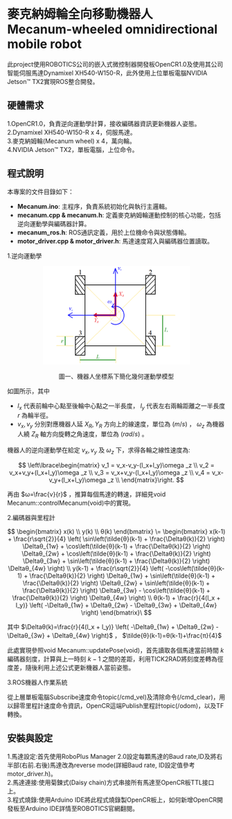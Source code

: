 # 麥克納姆輪全向移動機器人<br>Mecanum-wheeled omnidirectional mobile robot
此project使用ROBOTICS公司的嵌入式微控制器開發板OpenCR1.0及使用其公司智能伺服馬達Dynamixel XH540-W150-R，此外使用上位單板電腦NVIDIA Jetson™ TX2實現ROS整合開發。
## 硬體需求
1.OpenCR1.0，負責逆向運動學計算，接收編碼器資訊更新機器人姿態。  
2.Dynamixel XH540-W150-R x 4，伺服馬達。  
3.麥克納姆輪(Mecanum wheel) x 4，萬向輪。  
4.NVIDIA Jetson™ TX2，單板電腦，上位命令。  
## 程式說明

本專案的文件目錄如下：  
- **Mecanum.ino**: 主程序，負責系統初始化與執行主邏輯。
- **mecanum.cpp & mecanum.h**: 定義麥克納姆輪運動控制的核心功能，包括逆向運動學與編碼器計算。
- **mecanum_ros.h**: ROS通訊定義，用於上位機命令與狀態傳輸。
- **motor_driver.cpp & motor_driver.h**: 馬達速度寫入與編碼器位置讀取。


1.逆向運動學

<div align=center>

![幾何模型](/figures/simplified_geometry_of_mobile_robot.png)

圖一、機器人坐標系下簡化幾何運動學模型
<div align=left>
如圖所示，其中 

- $l_x$ 代表前輪中心點至後輪中心點之一半長度， $l_y$ 代表左右兩輪距離之一半長度 $r$ 為輪半徑。  
- $v_x,v_y$ 分別對應機器人延 $X_R,Y_R$ 方向上的線速度，單位為 $(m/s)$ ， $ω_z$ 為機器人繞 $Z_R$ 軸方向旋轉之角速度，單位為 $(rad/s)$ 。

機器人的逆向運動學在給定 $v_x,v_y$ 及 $ω_z$ 下，求得各輪之線性速度為:

$$
\left\lbrace\begin{matrix}
v_1 = v_x-v_y-(l_x+l_y)\omega _z \\
v_2 = v_x+v_y+(l_x+l_y)\omega _z \\
v_3 = v_x+v_y-(l_x+l_y)\omega _z \\
v_4 = v_x-v_y+(l_x+l_y)\omega _z \\
\end{matrix}\right.
$$

再由 $ω=\frac{v}{r}$ ，推算每個馬達的轉速，詳細見void Mecanum::controlMecanum(void)中的實現。

2.編碼器與里程計

$$
\begin{bmatrix}
x(k) \\
y(k) \\
θ(k)
\end{bmatrix}
\=
\begin{bmatrix}
x(k-1) + \frac{r\sqrt{2}}{4} \left( \sin\left(\tilde{θ}(k-1) + \frac{\Deltaθ(k)}{2} \right) \Deltaθ_{1w} + \cos\left(\tilde{θ}(k-1) + \frac{\Deltaθ(k)}{2} \right) \Deltaθ_{2w} + \cos\left(\tilde{θ}(k-1) + \frac{\Deltaθ(k)}{2} \right) \Deltaθ_{3w} + \sin\left(\tilde{θ}(k-1) + \frac{\Deltaθ(k)}{2} \right) \Deltaθ_{4w} \right) \\
y(k-1) + \frac{r\sqrt{2}}{4} \left( -\cos\left(\tilde{θ}(k-1) + \frac{\Deltaθ(k)}{2} \right) \Deltaθ_{1w} + \sin\left(\tilde{θ}(k-1) + \frac{\Deltaθ(k)}{2} \right) \Deltaθ_{2w} + \sin\left(\tilde{θ}(k-1) + \frac{\Deltaθ(k)}{2} \right) \Deltaθ_{3w} - \cos\left(\tilde{θ}(k-1) + \frac{\Deltaθ(k)}{2} \right) \Deltaθ_{4w} \right) \\
θ(k-1) + \frac{r}{4(l_x + l_y)} \left( -\Deltaθ_{1w} + \Deltaθ_{2w} - \Deltaθ_{3w} + \Deltaθ_{4w} \right)
\end{bmatrix}\
$$

其中 $\Deltaθ(k)=\frac{r}{4(l_x + l_y)} \left( -\Deltaθ_{1w} + \Deltaθ_{2w} - \Deltaθ_{3w} + \Deltaθ_{4w} \right)$ ， $\tilde{θ}(k-1)=θ(k-1)+\frac{π}{4}$ 

此處實現參照void Mecanum::updatePose(void)，首先讀取各個馬達當前時間 $k$ 編碼器刻度，計算與上一時刻 $k-1$ 之間的差距，利用TICK2RAD將刻度差轉為徑度差，隨後利用上述公式更新機器人當前姿態。  

3.ROS機器人作業系統

從上層單板電腦Subscribe速度命令topic(/cmd_vel)及清除命令(/cmd_clear)，用以歸零里程計速度命令資訊，OpenCR這端Publish里程計topic(/odom)，以及TF轉換。

## 安裝與設定
1.馬達設定:首先使用RoboPlus Manager 2.0設定每顆馬達的Baud rate,ID及將右半部(右前.右後)馬達改為reverse mode(詳細Baud rate, ID設定值參考motor_driver.h)。  
2.馬達連接:使用菊鍊式(Daisy chain)方式串接所有馬達至OpenCR板TTL接口上。  
3.程式燒錄:使用Arduino IDE將此程式燒錄製OpenCR板上，如何新增OpenCR開發板至Arduino IDE詳情至ROBOTICS官網翻閱。  